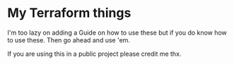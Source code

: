 # My Terraform things

I'm too lazy on adding a Guide on how to use these but if you do know how to use these.
Then go ahead and use 'em.

If you are using this in a public project please credit me thx.